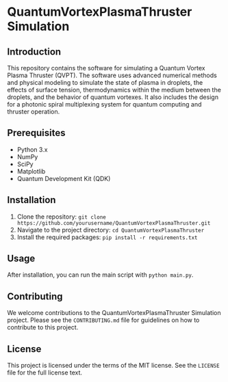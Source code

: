 # QuantumVortexPlasmaThruster Simulation

## Introduction

This repository contains the software for simulating a Quantum Vortex Plasma Thruster (QVPT). The software uses advanced numerical methods and physical modeling to simulate the state of plasma in droplets, the effects of surface tension, thermodynamics within the medium between the droplets, and the behavior of quantum vortexes. It also includes the design for a photonic spiral multiplexing system for quantum computing and thruster operation.

## Prerequisites

- Python 3.x
- NumPy
- SciPy
- Matplotlib
- Quantum Development Kit (QDK)

## Installation

1. Clone the repository: `git clone https://github.com/yourusername/QuantumVortexPlasmaThruster.git`
2. Navigate to the project directory: `cd QuantumVortexPlasmaThruster`
3. Install the required packages: `pip install -r requirements.txt`

## Usage

After installation, you can run the main script with `python main.py`.

## Contributing

We welcome contributions to the QuantumVortexPlasmaThruster Simulation project. Please see the `CONTRIBUTING.md` file for guidelines on how to contribute to this project.

## License

This project is licensed under the terms of the MIT license. See the `LICENSE` file for the full license text.

